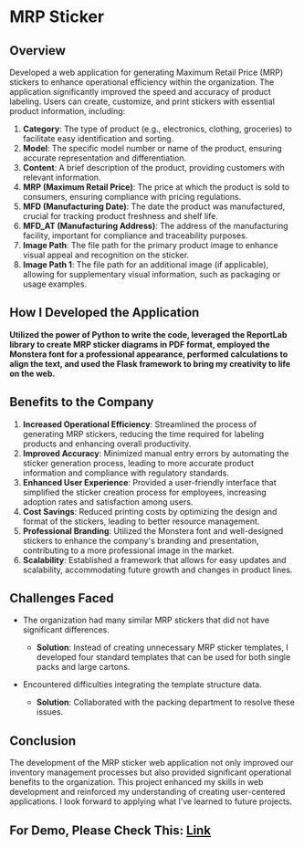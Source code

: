 # MRP Sticker

## Overview
Developed a web application for generating Maximum Retail Price (MRP) stickers to enhance operational efficiency within the organization. The application significantly improved the speed and accuracy of product labeling. Users can create, customize, and print stickers with essential product information, including:

1. **Category**: The type of product (e.g., electronics, clothing, groceries) to facilitate easy identification and sorting.
2. **Model**: The specific model number or name of the product, ensuring accurate representation and differentiation.
3. **Content**: A brief description of the product, providing customers with relevant information.
4. **MRP (Maximum Retail Price)**: The price at which the product is sold to consumers, ensuring compliance with pricing regulations.
5. **MFD (Manufacturing Date)**: The date the product was manufactured, crucial for tracking product freshness and shelf life.
6. **MFD_AT (Manufacturing Address)**: The address of the manufacturing facility, important for compliance and traceability purposes.
7. **Image Path**: The file path for the primary product image to enhance visual appeal and recognition on the sticker.
8. **Image Path 1**: The file path for an additional image (if applicable), allowing for supplementary visual information, such as packaging or usage examples.

## How I Developed the Application
**Utilized the power of Python to write the code, leveraged the ReportLab library to create MRP sticker diagrams in PDF format, employed the Monstera font for a professional appearance, performed calculations to align the text, and used the Flask framework to bring my creativity to life on the web.**

## Benefits to the Company
1. **Increased Operational Efficiency**: Streamlined the process of generating MRP stickers, reducing the time required for labeling products and enhancing overall productivity.
2. **Improved Accuracy**: Minimized manual entry errors by automating the sticker generation process, leading to more accurate product information and compliance with regulatory standards.
3. **Enhanced User Experience**: Provided a user-friendly interface that simplified the sticker creation process for employees, increasing adoption rates and satisfaction among users.
4. **Cost Savings**: Reduced printing costs by optimizing the design and format of the stickers, leading to better resource management.
5. **Professional Branding**: Utilized the Monstera font and well-designed stickers to enhance the company's branding and presentation, contributing to a more professional image in the market.
6. **Scalability**: Established a framework that allows for easy updates and scalability, accommodating future growth and changes in product lines.

## Challenges Faced
- The organization had many similar MRP stickers that did not have significant differences.
  - **Solution**: Instead of creating unnecessary MRP sticker templates, I developed four standard templates that can be used for both single packs and large cartons.
  
- Encountered difficulties integrating the template structure data.
  - **Solution**: Collaborated with the packing department to resolve these issues.

## Conclusion
The development of the MRP sticker web application not only improved our inventory management processes but also provided significant operational benefits to the organization. This project enhanced my skills in web development and reinforced my understanding of creating user-centered applications. I look forward to applying what I’ve learned to future projects.

## For Demo, Please Check This: [Link](https://abhijeetkumarthakur2198.pythonanywhere.com/generate_mrp)
